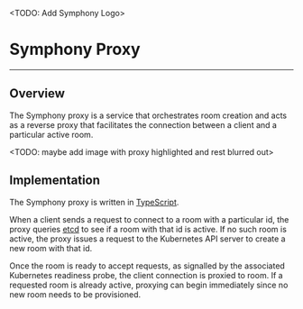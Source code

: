 <TODO: Add Symphony Logo>

# Symphony Proxy
---

## Overview

The Symphony proxy is a service that orchestrates room creation and acts as a reverse proxy that facilitates the connection between a client and a particular active room.

<TODO: maybe add image with proxy highlighted and rest blurred out>

## Implementation

The Symphony proxy is written in [TypeScript](https://www.typescriptlang.org).

When a client sends a request to connect to a room with a particular id, the proxy queries [etcd](https://kubernetes.io/docs/concepts/overview/components/#etcd) to see if a room with that id is active. If no such room is active, the proxy issues a request to the Kubernetes API server to create a new room with that id.

Once the room is ready to accept requests, as signalled by the associated Kubernetes readiness probe, the client connection is proxied to room. If a requested room is already active, proxying can begin immediately since no new room needs to be provisioned.

